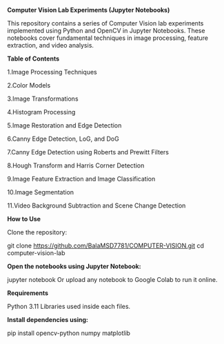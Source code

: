 **Computer Vision Lab Experiments (Jupyter Notebooks)**



This repository contains a series of Computer Vision lab experiments implemented using Python and OpenCV in Jupyter Notebooks. These notebooks cover fundamental techniques in image processing, feature extraction, and video analysis.





**Table of Contents**

1.Image Processing Techniques

2.Color Models

3.Image Transformations

4.Histogram Processing

5.Image Restoration and Edge Detection

6.Canny Edge Detection, LoG, and DoG

7.Canny Edge Detection using Roberts and Prewitt Filters

8.Hough Transform and Harris Corner Detection

9.Image Feature Extraction and Image Classification

10.Image Segmentation

11.Video Background Subtraction and Scene Change Detection





**How to Use**



Clone the repository:

git clone https://github.com/BalaMSD7781/COMPUTER-VISION.git
cd computer-vision-lab





**Open the notebooks using Jupyter Notebook:**


jupyter notebook
Or upload any notebook to Google Colab to run it online.





**Requirements**


Python 3.11
Libraries used inside each files.





**Install dependencies using:**


pip install opencv-python numpy matplotlib
